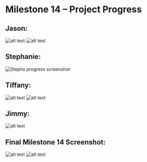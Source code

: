 <h1> Milestone 14 – Project Progress </h1>

<h2> Jason:  </h2>
<p> 

</p>

![alt text][jason_update]
![alt text][jason_update2]


<h2> Stephanie:  </h2>
<p> 

</p>

![Stephs progress screenshot][steph_update]

<h2> Tiffany:   </h2>
<p> 

</p>

![alt text][tiffany_update1]
![alt text][tiffany_update2]


<h2> Jimmy:  </h2>
<p>

</p>

![alt text][jimmy_update]


<h2> Final Milestone 14 Screenshot: </h2>

![alt text][final_update]
![alt text][final_update2]

[jason_update]: ../images/milestone13/jason.png "jason update"
[jason_update2]: ../images/milestone13/jason2.png "jason update2"
[jimmy_update]: ../images/milestone13/jimmy.PNG "jimmy update"
[steph_update]: ../images/milestone13/stephUpdate.png
[tiffany_update1]: ../images/milestone13/tiff_1.PNG "tiff update 1"
[tiffany_update2]: ../images/milestone13/tiff_2.PNG "tiff update 2"
[final_update]: ../images/milestone13/jason.png "Final Screenshot"

[final_update2]: ../images/milestone13/jimmy.PNG "Final Screenshot"

